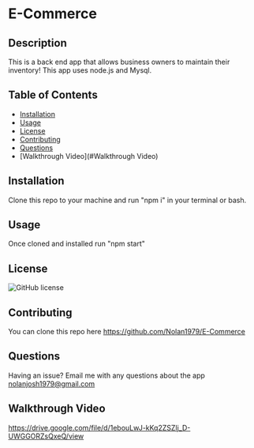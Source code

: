 
# E-Commerce

## Description
This is a back end app that allows business owners to maintain their inventory!
This app uses node.js and Mysql.

## Table of Contents
- [Installation](#installation)
- [Usage](#usage)
- [License](#license)
- [Contributing](#contributing)
- [Questions](#questions)
- [Walkthrough Video](#Walkthrough Video)

## Installation
Clone this repo to your machine and run "npm i" in your terminal or bash.

## Usage
Once cloned and installed run "npm start"

## License
![GitHub license](https://img.shields.io/badge/license-MIT-blue.svg)

## Contributing
You can clone this repo here https://github.com/Nolan1979/E-Commerce

## Questions
Having an issue? Email me with any questions about the app nolanjosh1979@gmail.com

## Walkthrough Video
https://drive.google.com/file/d/1ebouLwJ-kKq2ZSZlj_D-UWGGORZsQxeQ/view

